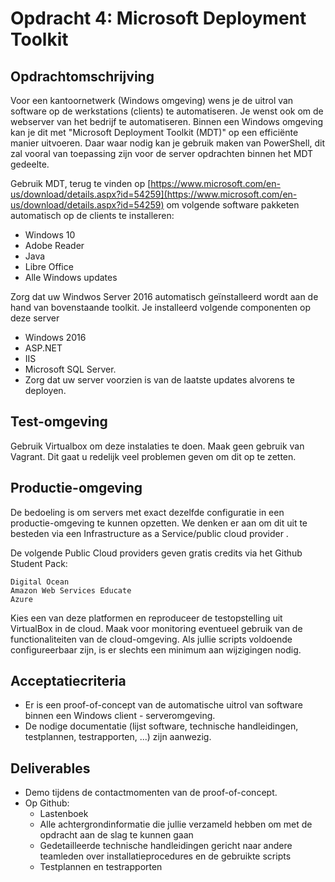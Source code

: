 # Opdracht 4: Microsoft Deployment Toolkit

## Opdrachtomschrijving

Voor een kantoornetwerk (Windows omgeving) wens je de uitrol van software op de werkstations (clients) te automatiseren. Je wenst ook om de webserver van het bedrijf te automatiseren. Binnen een Windows omgeving kan je dit met "Microsoft Deployment Toolkit (MDT)" op een efficiënte manier uitvoeren. Daar waar nodig kan je gebruik maken van PowerShell, dit zal vooral van toepassing zijn voor de server opdrachten binnen het MDT gedeelte.

Gebruik MDT, terug te vinden op [https://www.microsoft.com/en-us/download/details.aspx?id=54259](https://www.microsoft.com/en-us/download/details.aspx?id=54259) om volgende software pakketen automatisch op de clients te installeren:
- Windows 10
- Adobe Reader
- Java
- Libre Office
- Alle Windows updates

Zorg dat uw Windwos Server 2016 automatisch geïnstalleerd wordt aan de hand van bovenstaande toolkit.
Je installeerd volgende componenten op deze server
- Windows 2016
- ASP.NET
- IIS
- Microsoft SQL Server.
- Zorg dat uw server voorzien is van de laatste updates alvorens te deployen.

## Test-omgeving

Gebruik Virtualbox om deze instalaties te doen. Maak geen gebruik van Vagrant. Dit gaat u redelijk veel problemen geven om dit op te zetten. 

## Productie-omgeving

De bedoeling is om servers met exact dezelfde configuratie in een productie-omgeving te kunnen opzetten. We denken er aan om dit uit te besteden via een Infrastructure as a Service/public cloud provider .

De volgende Public Cloud providers geven gratis credits via het Github Student Pack:

    Digital Ocean
    Amazon Web Services Educate
    Azure

Kies een van deze platformen en reproduceer de testopstelling uit VirtualBox in de cloud. Maak voor monitoring eventueel gebruik van de functionaliteiten van de cloud-omgeving. Als jullie scripts voldoende configureerbaar zijn, is er slechts een minimum aan wijzigingen nodig.

## Acceptatiecriteria

- Er is een proof-of-concept van de automatische uitrol van software binnen een Windows client - serveromgeving.
- De nodige documentatie (lijst software, technische handleidingen, testplannen, testrapporten, ...) zijn aanwezig.

## Deliverables

- Demo tijdens de contactmomenten van de proof-of-concept.
- Op Github:
    - Lastenboek
    - Alle achtergrondinformatie die jullie verzameld hebben om met de opdracht aan de slag te kunnen gaan
    - Gedetailleerde technische handleidingen gericht naar andere teamleden over installatieprocedures en de gebruikte scripts
    - Testplannen en testrapporten
